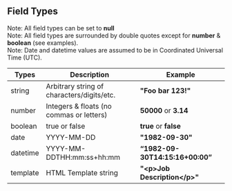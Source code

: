 ## Field Types

<aside class="notice">
Note: All field types can be set to <strong>null</strong>
</aside>

<aside class="notice">
Note: All field types are surrounded by double quotes except for <strong>number</strong> & <strong>boolean</strong> (see examples).
</aside>

<aside class="notice">
Note: Date and datetime values are assumed to be in Coordinated Universal Time (UTC).
</aside>

Types | Description | Example
----- | ----------- | -------
string | Arbitrary string of characters/digits/etc. | **"Foo bar 123!"**
number | Integers & floats (no commas or letters) | **50000** or **3.14**
boolean | true or false | **true** or **false**
date | YYYY-MM-DD | **"1982-09-30"**
datetime | YYYY-MM-DDTHH:mm:ss+hh:mm | **“1982-09-30T14:15:16+00:00”**
template | HTML Template string | **"&lt;p>Job Description&lt;/p>"**
